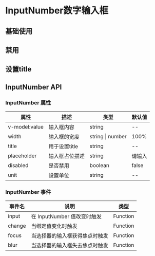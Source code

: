 <script setup>
import demo from './demo.vue'
import Disabled from './disabled.vue'


import TitleDemo from './title.vue'
</script>

# InputNumber数字输入框

## 基础使用

<Preview comp-name="Input" demo-name="demo">
  <demo />
</Preview>

## 禁用

<Preview comp-name="Input" demo-name="disabled">
  <Disabled />
</Preview>

## 设置title

<Preview comp-name="Input" demo-name="title">
  <TitleDemo />
</Preview>

## InputNumber API

### InputNumber 属性

| 属性 | 描述 | 类型 | 默认值 |
| ---- | ---- | ---- | ---- |
| v-model:value | 输入框内容 | string | -- |
| width | 输入框的宽度 | string \| number | 100% |
| title | 用于设置title | string | -- |
| placeholder | 输入框占位描述 | string | 请输入 |
| disabled | 是否禁用 | boolean | false |
| unit | 设置单位 | string | -- |


### InputNumber 事件

| 事件名 | 说明 | 类型 |
| ---- | ---- | ---- |
| input | 在 InputNumber 值改变时触发 | Function |
| change | 当绑定值变化时触发 | Function |
| focus | 当选择器的输入框获得焦点时触发 | Function |
| blur | 当选择器的输入框失去焦点时触发 | Function |

